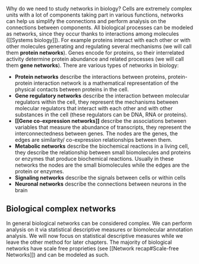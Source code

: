 Why do we need to study networks in biology? Cells are extremely complex units with a lot of components taking part in various functions, networks can help us simplify the connections and perform analysis on the connections between components.
All biological processes can be modeled as networks, since they occur thanks to interactions among molecules ([[Systems biology]]). For example proteins interact with each other or with other molecules generating and regulating several mechanisms (we will call them **protein networks**). Genes encode for proteins, so their interrelated activity determine protein abundance and related processes (we will call them **gene networks**).
There are various types of networks in biology:
- **Protein networks** describe the interactions between proteins, protein-protein interaction network is a mathematical representation of the physical contacts between proteins in the cell.
- **Gene regulatory networks** describe the interaction between molecular regulators within the cell, they represent the mechanisms between molecular regulators that interact with each other and with other substances in the cell (these regulators can be DNA, RNA or proteins).
- **[[Gene co-expression networks]]** describe the associations between variables that measure the abundance of transcripts, they represent the interconnectedness between genes. The nodes are the genes, the edges are similarity/ co-expression relationships between them.
- **Metabolic networks** describe the biochemical reactions in a living cell, they describe the relationship between small biomolecules and proteins or enzymes that produce biochemical reactions. Usually in these networks the nodes are the small biomolecules while the edges are the protein or enzymes.
- **Signaling networks** describe the signals between cells or within cells
- **Neuronal networks** describe the connections between neurons in the brain
## Biological complex networks
In general biological networks can be considered complex. We can perform analysis on it via statistical descriptive measures or biomolecular annotation analysis. 
We will now focus on statistical descriptive measures while we leave the other method for later chapters.
The majority of biological networks have scale free proprieties (see [[Network recap#Scale-free Networks]]) and can be modeled as such.
